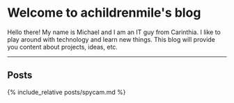 # Welcome to achildrenmile's blog

Hello there!
My name is Michael and I am an IT guy from Carinthia. I like to play around with technology and learn new things. This blog will provide you content about projects, ideas, etc.

---
## Posts

{% include_relative posts/spycam.md %}


